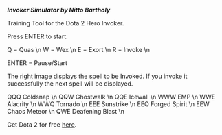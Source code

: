___Invoker Simulator by Nitto Bartholy___

Training Tool for the Dota 2 Hero Invoker.

Press ENTER to start.

Q = Quas \n
W = Wex \n
E = Exort \n
R = Invoke \n

ENTER = Pause/Start

The right image displays the spell to be Invoked.
If you invoke it successfully the next spell will be displayed.

QQQ Coldsnap \n
QQW Ghostwalk \n
QQE Icewall \n
WWW EMP \n
WWE Alacrity \n
WWQ Tornado \n
EEE Sunstrike \n
EEQ Forged Spirit \n
EEW Chaos Meteor \n
QWE Deafening Blast \n

Get Dota 2 for free [here](http://www.dota2.com).